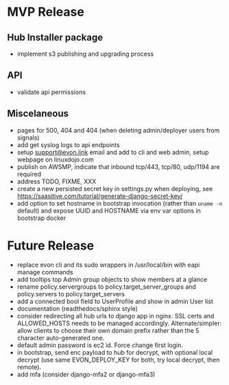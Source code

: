 # MVP Release

## Hub Installer package

* implement s3 publishing and upgrading process

## API

* validate api permissions

## Miscelaneous

* pages for 500, 404 and 404 (when deleting admin/deployer users from signals)
* add get syslog logs to api endpoints
* setup support@evon.link email and add to cli and web admin, setup webpage on linuxdojo.com
* publish on AWSMP, indicate that inbound tcp/443, tcp/80, udp/1194 are required
* address TODO, FIXME, XXX
* create a new persisted secret key in settings.py when deploying, see https://saasitive.com/tutorial/generate-django-secret-key/
* add option to set hostname in bootstrap invocation (rather than `uname -n` default) and expose UUID and HOSTNAME via env var options in bootstrap docker

# Future Release

* replace evon cli and its sudo wrappers in /usr/local/bin with eapi manage commands
* add tooltips top Admin group objects to show members at a glance
* rename policy.servergroups to policy.target_server_groups and policy.servers to policy.target_servers
* add a connected bool field to UserProfile and show in admin User list
* documentation (readthedocs/sphinx style)
* consider redirecting all hub urls to django app in nginx. SSL certs and ALLOWED_HOSTS needs to be managed accordingly. Alternate/simpler: allow clients to choose their own domain prefix rather than the 5 character auto-generated one.
* default admin password is ec2 id. Force change first login.
* in bootstrap, send enc payload to hub for decrypt, with optional local decrypt (use same EVON_DEPLOY_KEY for both, try local decrypt, then remote).
* add mfa (consider django-mfa2 or django-mfa3)
